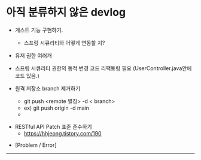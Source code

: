 # 아직 분류하지 않은 devlog


- 게스트 기능 구현하기.
  - 스프링 시큐리티와 어떻게 연동할 지?
- 유저 권한 여러개 
- 스프링 시큐리티 권한의 동적 변경 코드 리팩토링 필요 (UserController.java안에 코드 있음.)

- 원격 저장소 branch 제거하기
  - git push <remote 별칭> -d < branch>
  - ex) git push origin -d main
  - 
* RESTful API Patch 표준 준수하기
  * https://hhjeong.tistory.com/190
  


- [Problem / Error]
    

----

